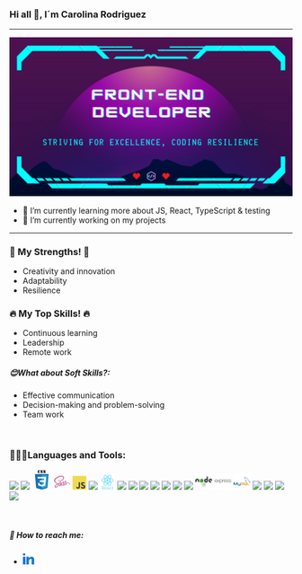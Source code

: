 ### Hi all 👋, I´m Carolina Rodriguez

---

![Alt text](./img/header.png)

- 🌱 I’m currently learning more about JS, React, TypeScript & testing
- 🔭 I’m currently working on my projects

---

### 💪 My Strengths! 💪

- Creativity and innovation
- Adaptability
- Resilience

### 🔥 My Top Skills! 🔥

- Continuous learning
- Leadership
- Remote work

##### 😊What about Soft Skills?:

- Effective communication
- Decision-making and problem-solving
- Team work

<br/>

### 👩🏻‍💻Languages and Tools:

<p>

<img src="https://github.com/get-icon/geticon/raw/master/icons/visual-studio-code.svg" width="25"> 
<img src="https://github.com/get-icon/geticon/raw/master/icons/html-5.svg" width="25"> 
<img src="https://raw.githubusercontent.com/devicons/devicon/master/icons/css3/css3-original-wordmark.svg" width="35"> 
<img src="https://raw.githubusercontent.com/devicons/devicon/master/icons/sass/sass-original.svg" width="29"> 
<img src="https://raw.githubusercontent.com/devicons/devicon/master/icons/javascript/javascript-original.svg" width="25"> 
<img src="https://cdn.jsdelivr.net/gh/devicons/devicon@master/icons/typescript/typescript-original.svg" width="30">

<img src="https://raw.githubusercontent.com/devicons/devicon/master/icons/react/react-original-wordmark.svg" width="27"> 
<img src="https://devicon-website.vercel.app/api/vuejs/original.svg" width="25">
<img src="https://github.com/get-icon/geticon/raw/master/icons/vite.svg" width="25"> 
<img src='https://cdn.jsdelivr.net/gh/devicons/devicon@master/icons/babel/babel-original.svg' width="25">
<img src="https://github.com/get-icon/geticon/raw/master/icons/prettier.svg" width="25"> 
<img src="https://cdn.jsdelivr.net/gh/devicons/devicon@master/icons/postman/postman-original.svg" width="30">
<img src="https://github.com/get-icon/geticon/raw/master/icons/npm.svg" width="25"> 
<img src="https://github.com/get-icon/geticon/raw/master/icons/git-icon.svg" width="30"> 
<img src="https://raw.githubusercontent.com/devicons/devicon/master/icons/nodejs/nodejs-original-wordmark.svg" width="30"> 
<img src="https://raw.githubusercontent.com/devicons/devicon/master/icons/express/express-original-wordmark.svg" width="30"> 
<img src="https://raw.githubusercontent.com/devicons/devicon/master/icons/mysql/mysql-original-wordmark.svg" width="30">

<img src="https://cdn.jsdelivr.net/gh/devicons/devicon@master/icons/jest/jest-plain.svg" width="30">

<img src="https://cdn.jsdelivr.net/gh/devicons/devicon@master/icons/confluence/confluence-original.svg" width="25">

<img src="https://cdn.jsdelivr.net/gh/devicons/devicon@master/icons/notion/notion-original.svg" width="25">

<img src="https://cdn.jsdelivr.net/gh/devicons/devicon@latest/icons/wordpress/wordpress-original.svg" width="25"/>

</p>
<br/>

##### 💬 How to reach me:

- [<img src="image.png" width="20">](http://www.linkedin.com/in/carolinarodrp)

<!--
**carodriguezp/carodriguezp** is a ✨ _special_ ✨ repository because its `README.md` (this file) appears on your GitHub profile.

Here are some ideas to get you started:

- 🔭 I’m currently working on ...
- 🌱 I’m currently learning ...
- 👯 I’m looking to collaborate on ...
- 🤔 I’m looking for help with ...
- 💬 Ask me about ...
- ⚡ Fun fact: ...
-->
